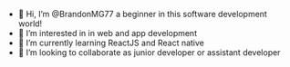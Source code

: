 - 👋 Hi, I’m @BrandonMG77 a beginner in this software development world! 
- 👀 I’m interested in in web and app development
- 🌱 I’m currently learning ReactJS and React native
- 💞️ I’m looking to collaborate as junior developer or assistant developer
